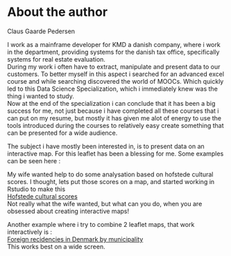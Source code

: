 # About the author

Claus Gaarde Pedersen  

I work as a mainframe developer for KMD a danish company, where i work in the department, providing systems for the danish tax office, specifically systems for real estate evaluation.  
During my work i often have to extract, manipulate and present data to our customers. To better myself in this aspect i searched for an advanced excel course and while searching discovered the world of MOOCs. Which quickly led to this Data Science Specialization, which i immediately knew was the thing i wanted to study.  
Now at the end of the specialization i can conclude that it has been a big success for me, not just because i have completed all these courses that i can put on my resume, but mostly it has given me alot of energy to use the tools introduced during the courses to relatively easy create something that can be presented for a wide audience. 

The subject i have mostly been interested in, is to present data on an interactive map. For this leaflet has been a blessing for me. Some examples can be seen here :  

My wife wanted help to do some analysation based on hofstede cultural scores. I thought, lets put those scores on a map, and started working in Rstudio to make this  
[Hofstede cultural scores](http://rpubs.com/clausgp/hofstede)  
Not really what the wife wanted, but what can you do, when you are obsessed about creating interactive maps!

Another example where i try to combine 2 leaflet maps, that work interactively is :  
[Foreign recidencies in Denmark by municipality](https://khlavus.shinyapps.io/komrecidency/)  
This works best on a wide screen.
